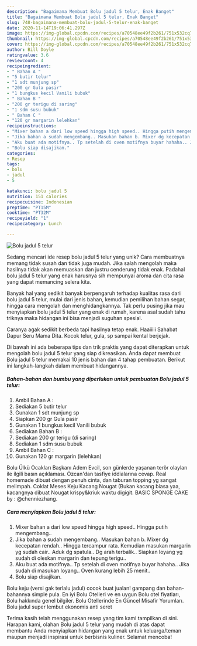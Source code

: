 ```yaml
---
description: "Bagaimana Membuat Bolu jadul 5 telur, Enak Banget"
title: "Bagaimana Membuat Bolu jadul 5 telur, Enak Banget"
slug: 748-bagaimana-membuat-bolu-jadul-5-telur-enak-banget
date: 2020-11-14T19:06:41.297Z
image: https://img-global.cpcdn.com/recipes/a70548ee49f2b261/751x532cq70/bolu-jadul-5-telur-foto-resep-utama.jpg
thumbnail: https://img-global.cpcdn.com/recipes/a70548ee49f2b261/751x532cq70/bolu-jadul-5-telur-foto-resep-utama.jpg
cover: https://img-global.cpcdn.com/recipes/a70548ee49f2b261/751x532cq70/bolu-jadul-5-telur-foto-resep-utama.jpg
author: Bill Doyle
ratingvalue: 3.6
reviewcount: 4
recipeingredient:
- " Bahan A "
- "5 butir telur"
- "1 sdt munjung sp"
- "200 gr Gula pasir"
- "1 bungkus kecil Vanili bubuk"
- " Bahan B "
- "200 gr terigu di saring"
- "1 sdm susu bubuk"
- " Bahan C "
- "120 gr margarin lelehkan"
recipeinstructions:
- "Mixer bahan a dari low speed hingga high speed.. Hingga putih mengembang.."
- "Jika bahan a sudah mengembang.. Masukan bahan b. Mixer dg kecepatan rendah.. Hingga tercampur rata. Kemudian masukan margarin yg sudah cair.. Aduk dg spatula.. Dg arah terbalik.. Siapkan loyang yg sudah di oleskan margarin dan tepung terigu.."
- "Aku buat ada motifnya.. Tp setelah di oven motifnya buyar hahaha.. Jika sudah di masukan loyang.. Oven kurang lebih 25 menit.."
- "Bolu siap disajikan."
categories:
- Resep
tags:
- bolu
- jadul
- 5

katakunci: bolu jadul 5 
nutrition: 151 calories
recipecuisine: Indonesian
preptime: "PT15M"
cooktime: "PT32M"
recipeyield: "1"
recipecategory: Lunch

---
```



![Bolu jadul 5 telur](https://img-global.cpcdn.com/recipes/a70548ee49f2b261/751x532cq70/bolu-jadul-5-telur-foto-resep-utama.jpg)

Sedang mencari ide resep bolu jadul 5 telur yang unik? Cara membuatnya memang tidak susah dan tidak juga mudah. Jika salah mengolah maka hasilnya tidak akan memuaskan dan justru cenderung tidak enak. Padahal bolu jadul 5 telur yang enak harusnya sih mempunyai aroma dan cita rasa yang dapat memancing selera kita.

Banyak hal yang sedikit banyak berpengaruh terhadap kualitas rasa dari bolu jadul 5 telur, mulai dari jenis bahan, kemudian pemilihan bahan segar, hingga cara mengolah dan menghidangkannya. Tak perlu pusing jika mau menyiapkan bolu jadul 5 telur yang enak di rumah, karena asal sudah tahu triknya maka hidangan ini bisa menjadi suguhan spesial.

Caranya agak sedikit berbeda tapi hasilnya tetap enak. Haaiiiii Sahabat Dapur Seru Mama Dita. Kocok telur, gula, sp sampai kental berjejak.


Di bawah ini ada beberapa tips dan trik praktis yang dapat diterapkan untuk mengolah bolu jadul 5 telur yang siap dikreasikan. Anda dapat membuat Bolu jadul 5 telur memakai 10 jenis bahan dan 4 tahap pembuatan. Berikut ini langkah-langkah dalam membuat hidangannya.

<!--inarticleads1-->

##### Bahan-bahan dan bumbu yang diperlukan untuk pembuatan Bolu jadul 5 telur:

1. Ambil  Bahan A :
1. Sediakan 5 butir telur
1. Gunakan 1 sdt munjung sp
1. Siapkan 200 gr Gula pasir
1. Gunakan 1 bungkus kecil Vanili bubuk
1. Sediakan  Bahan B :
1. Sediakan 200 gr terigu (di saring)
1. Sediakan 1 sdm susu bubuk
1. Ambil  Bahan C :
1. Gunakan 120 gr margarin (lelehkan)


Bolu Ülkü Ocakları Başkanı Adem Evcil, son günlerde yaşanan terör olayları ile ilgili basın açıklaması. Özcan&#39;dan tasfiye iddialarına cevap. Real homemade dibuat dengan penuh cinta, dan taburan topping yg sangat melimpah. Coklat Meses Keju Kacang Nougat (Bukan kacang biasa yaa, kacangnya dibuat Nougat krispy&amp;kriuk waktu digigit. BASIC SPONGE CAKE by : @chenniezhang. 

<!--inarticleads2-->

##### Cara menyiapkan Bolu jadul 5 telur:

1. Mixer bahan a dari low speed hingga high speed.. Hingga putih mengembang..
1. Jika bahan a sudah mengembang.. Masukan bahan b. Mixer dg kecepatan rendah.. Hingga tercampur rata. Kemudian masukan margarin yg sudah cair.. Aduk dg spatula.. Dg arah terbalik.. Siapkan loyang yg sudah di oleskan margarin dan tepung terigu..
1. Aku buat ada motifnya.. Tp setelah di oven motifnya buyar hahaha.. Jika sudah di masukan loyang.. Oven kurang lebih 25 menit..
1. Bolu siap disajikan.


Bolu keju (versi gak terlalu jadul) cocok buat jualan! gampang dan bahan-bahannya simple pula. En iyi Bolu Otelleri ve en uygun Bolu otel fiyatları, Bolu hakkında genel bilgiler. Bolu Otellerinde En Güncel Misafir Yorumları. Bolu jadul super lembut ekonomis anti seret 

Terima kasih telah menggunakan resep yang tim kami tampilkan di sini. Harapan kami, olahan Bolu jadul 5 telur yang mudah di atas dapat membantu Anda menyiapkan hidangan yang enak untuk keluarga/teman maupun menjadi inspirasi untuk berbisnis kuliner. Selamat mencoba!
